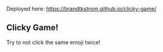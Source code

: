 Deployed here: https://brandtkstrom.github.io/clicky-game/

## Clicky Game!

Try to not click the same emoji twice!
